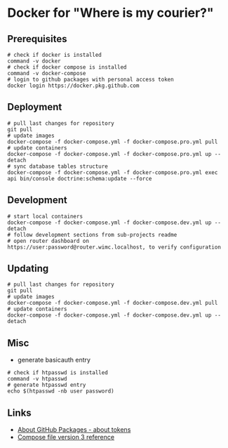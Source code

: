# Docker for "Where is my courier?"

## Prerequisites
```shell script
# check if docker is installed
command -v docker
# check if docker compose is installed
command -v docker-compose
# login to github packages with personal access token
docker login https://docker.pkg.github.com
```

## Deployment
```shell script
# pull last changes for repository
git pull
# update images
docker-compose -f docker-compose.yml -f docker-compose.pro.yml pull
# update containers
docker-compose -f docker-compose.yml -f docker-compose.pro.yml up --detach
# sync database tables structure
docker-compose -f docker-compose.yml -f docker-compose.pro.yml exec api bin/console doctrine:schema:update --force
```

## Development
```shell script
# start local containers
docker-compose -f docker-compose.yml -f docker-compose.dev.yml up --detach
# follow development sections from sub-projects readme
# open router dashboard on https://user:password@router.wimc.localhost, to verify configuration
```

## Updating
```shell script
# pull last changes for repository
git pull
# update images
docker-compose -f docker-compose.yml -f docker-compose.dev.yml pull
# update containers
docker-compose -f docker-compose.yml -f docker-compose.dev.yml up --detach
```

## Misc
- generate basicauth entry
```shell script
# check if htpasswd is installed
command -v htpasswd
# generate htpasswd entry
echo $(htpasswd -nb user password)
```

## Links
- [About GitHub Packages - about tokens](https://help.github.com/en/packages/publishing-and-managing-packages/about-github-packages#about-tokens)
- [Compose file version 3 reference](https://docs.docker.com/compose/compose-file/)
